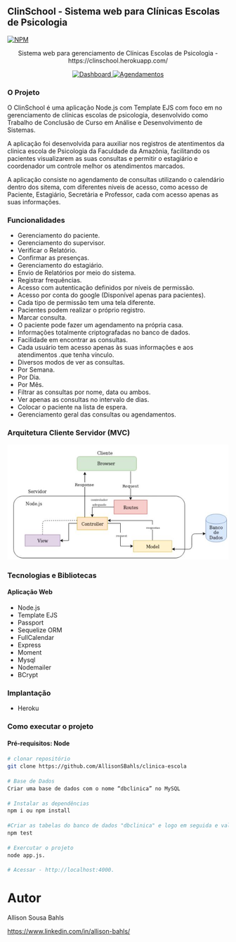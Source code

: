 ## ClinSchool - Sistema web para Clínicas Escolas de Psicologia
[![NPM](https://img.shields.io/npm/l/react)](https://github.com/AllisonSBahls/clinica-escola/blob/master/LICENSE) 

<p align="center">Sistema web para gerenciamento de Clínicas Escolas de Psicologia - https://clinschool.herokuapp.com/</p>
<p align="center">
  <a href="https://i.imgur.com/epWbXgf.png">
    <img src="https://i.imgur.com/epWbXgf.png" alt="Dashboard" height="225">
  </a>
   <a href="https://i.imgur.com/9wWP4Gj.png">
    <img src="https://i.imgur.com/9wWP4Gj.png" alt="Agendamentos" height="225">
  </a>
</p>


### O Projeto

O ClinSchool é uma aplicação Node.js com Template EJS com foco em no gerenciamento de clínicas escolas de psicologia, desenvolvido como Trabalho de Conclusão de Curso em Análise e Desenvolvimento de Sistemas.

A aplicação foi desenvolvida para auxiliar nos registros de atentimentos da clinica escola de Psicologia da Faculdade da Amazônia, facilitando os pacientes visualizarem as suas consultas e permitir o estagiário e coordenador um controle melhor os atendimentos marcados.

A aplicação consiste no agendamento de consultas utilizando o calendário dentro dos sitema, com diferentes niveis de acesso, como acesso de Paciente, Estagiário, Secretária e Professor, cada com acesso apenas as suas informações.

### **Funcionalidades**
-   Gerenciamento do paciente.
-   Gerenciamento do supervisor.
-   Verificar o Relatório.
-   Confirmar as presenças.
-   Gerenciamento do estagiário.
-   Envio de Relatórios por meio do sistema.
-   Registrar frequências.
-   Acesso com autenticação definidos por níveis de permissão.
-   Acesso por conta do google (Disponível apenas para pacientes).
-   Cada tipo de permissão tem uma tela diferente.
-   Pacientes podem realizar o próprio registro.
-   Marcar consulta.
-   O paciente pode fazer um agendamento na própria casa.
-   Informações totalmente criptografadas no banco de dados.
-   Facilidade em encontrar as consultas.
-   Cada usuário tem acesso apenas às suas informações e aos atendimentos .que tenha vínculo.
-   Diversos modos de ver as consultas.
-   Por Semana.
-   Por Dia.
-   Por Mês.
-   Filtrar as consultas por nome, data ou ambos.
-   Ver apenas as consultas no intervalo de dias.
-   Colocar o paciente na lista de espera.
-   Gerenciamento geral das consultas ou agendamentos.

### Arquitetura Cliente Servidor (MVC)
![Arquitetura Cliente Servidor (MVC)](https://github.com/AllisonSBahls/clinica-escola/blob/master/app/public/img/doc/Arquitetura.JPG)

### Tecnologias e Bibliotecas
#### Aplicação Web
- Node.js
- Template EJS
- Passport
- Sequelize ORM
- FullCalendar
- Express
- Moment
- Mysql
- Nodemailer
- BCrypt

### Implantação
- Heroku

### Como executar o projeto
#### Pré-requisitos: Node
```bash
# clonar repositório
git clone https://github.com/AllisonSBahls/clinica-escola

# Base de Dados 
Criar uma base de dados com o nome “dbclinica” no MySQL

# Instalar as dependências
npm i ou npm install

#Criar as tabelas do banco de dados "dbclinica" e logo em seguida e validação das funções
npm test 

# Exercutar o projeto
node app.js. 

# Acessar - http://localhost:4000.
```

# Autor
Allison Sousa Bahls

https://www.linkedin.com/in/allison-bahls/

